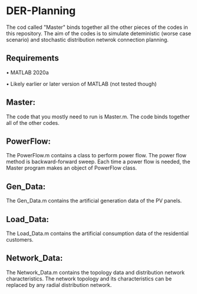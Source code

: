 # DER-Planning
The cod called "Master" binds together all the other pieces of the codes in this repository. The aim of the codes is to simulate deteministic (worse case scenario) and stochastic distribution netwrok connection planning.

## Requirements
•	MATLAB 2020a

•	Likely earlier or later version of MATLAB (not tested though)

## Master:
The code that you mostly need to run is Master.m. The code binds together all of the other codes.
##	PowerFlow:
The PowerFlow.m contains a class to perform power flow. The power flow method is backward-forward sweep. Each time a power flow is needed, the Master program makes an object of PowerFlow class.
##	Gen_Data:
The Gen_Data.m contains the artificial generation data of the PV panels.
##	Load_Data:
The Load_Data.m contains the artificial consumption data of the residential customers.
##	Network_Data:
The Network_Data.m contains the topology data and distribution network characteristics. The network topology and its characteristics can be replaced by any radial distribution network.
